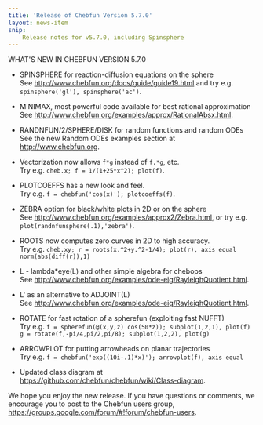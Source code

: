 ```yaml
---
title: 'Release of Chebfun Version 5.7.0'
layout: news-item
snip:
    Release notes for v5.7.0, including Spinsphere
---
```


WHAT'S NEW IN CHEBFUN VERSION 5.7.0

* SPINSPHERE for reaction-diffusion equations on the sphere  
See <http://www.chebfun.org/docs/guide/guide19.html> and
try e.g. `spinsphere('gl'), spinsphere('ac')`.

* MINIMAX, most powerful code available for best rational approximation  
See <http://www.chebfun.org/examples/approx/RationalAbsx.html>.

* RANDNFUN/2/SPHERE/DISK for random functions and random ODEs  
See the new Random ODEs examples section at <http://www.chebfun.org>.

* Vectorization now allows `f*g` instead of `f.*g`, etc.  
Try e.g. `cheb.x; f = 1/(1+25*x^2); plot(f)`.

* PLOTCOEFFS has a new look and feel.  
Try e.g. `f = chebfun('cos(x)'); plotcoeffs(f)`.

* ZEBRA option for black/white plots in 2D or on the sphere  
See <http://www.chebfun.org/examples/approx2/Zebra.html>, or
try e.g. `plot(randnfunsphere(.1),'zebra')`.

* ROOTS now computes zero curves in 2D to high accuracy.  
Try e.g. `cheb.xy; r = roots(x.^2+y.^2-1/4); plot(r), axis equal
norm(abs(diff(r)),1)`

* L - lambda*eye(L) and other simple algebra for chebops  
See <http://www.chebfun.org/examples/ode-eig/RayleighQuotient.html>.

* L' as an alternative to ADJOINT(L)  
See <http://www.chebfun.org/examples/ode-eig/RayleighQuotient.html>.

* ROTATE for fast rotation of a spherefun (exploiting fast NUFFT)  
Try e.g. `f = spherefun(@(x,y,z) cos(50*z)); subplot(1,2,1), plot(f)`
`g = rotate(f,-pi/4,pi/2,pi/8); subplot(1,2,2), plot(g)`

* ARROWPLOT for putting arrowheads on planar trajectories  
Try e.g. `f = chebfun('exp((10i-.1)*x)'); arrowplot(f), axis equal`

* Updated class diagram at
<https://github.com/chebfun/chebfun/wiki/Class-diagram>.

We hope you enjoy the new release.  If you have questions
or comments, we encourage you to post to the Chebfun users group,
<https://groups.google.com/forum/#!forum/chebfun-users>.
